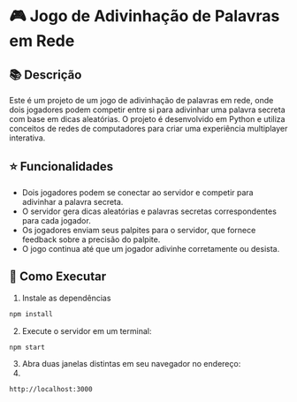 # 🎮 Jogo de Adivinhação de Palavras em Rede

## 📚 Descrição

Este é um projeto de um jogo de adivinhação de palavras em rede, onde dois jogadores podem competir entre si para adivinhar uma palavra secreta com base em dicas aleatórias. O projeto é desenvolvido em Python e utiliza conceitos de redes de computadores para criar uma experiência multiplayer interativa.

## ⭐ Funcionalidades

- Dois jogadores podem se conectar ao servidor e competir para adivinhar a palavra secreta.
- O servidor gera dicas aleatórias e palavras secretas correspondentes para cada jogador.
- Os jogadores enviam seus palpites para o servidor, que fornece feedback sobre a precisão do palpite.
- O jogo continua até que um jogador adivinhe corretamente ou desista.

## 🚀 Como Executar
1. Instale as dependências
```bash
npm install
```
2. Execute o servidor em um terminal:

```bash
npm start
```
3. Abra duas janelas distintas em seu navegador no endereço:
4. 
```bash
http://localhost:3000
```
